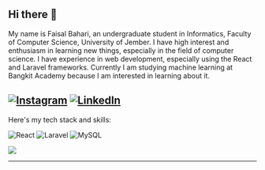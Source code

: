 <h2>Hi there 👋</h2>

<p>My name is Faisal Bahari, an undergraduate student in Informatics, Faculty of Computer Science, University of Jember. I have high interest and enthusiasm in learning new things, especially in the field of computer science. I have experience in web development, especially using the React and Laravel frameworks. Currently I am studying machine learning at Bangkit Academy because I am interested in learning about it.</p>

[![Instagram](https://img.shields.io/badge/Instagram-%23E4405F.svg?logo=Instagram&logoColor=white)](https://instagram.com/faisallbhr) [![LinkedIn](https://img.shields.io/badge/LinkedIn-%230077B5.svg?logo=linkedin&logoColor=white)](https://linkedin.com/in/faisallbhr) 
---
<p>Here's my tech stack and skills:</p>

![React](https://img.shields.io/badge/react-%2320232a.svg?style=for-the-badge&logo=react&logoColor=%2361DAFB)
![Laravel](https://img.shields.io/badge/laravel-%23FF2D20.svg?style=for-the-badge&logo=laravel&logoColor=white) 
![MySQL](https://img.shields.io/badge/mysql-%2300f.svg?style=for-the-badge&logo=mysql&logoColor=white)

![](https://github-readme-stats.vercel.app/api/top-langs/?username=faisallbhr&theme=light&hide_border=false&include_all_commits=false&count_private=false&layout=compact)

---

<!--Proudly created with GPRM ( https://gprm.itsvg.in ) -->

